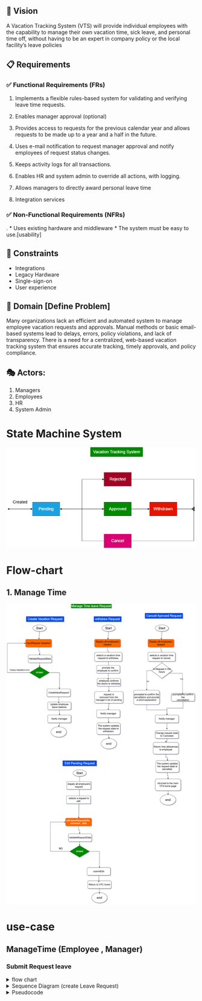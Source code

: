 

## 🎯 Vision
A Vacation Tracking System (VTS) will provide individual employees with the 
capability to manage their own vacation time, sick leave, and personal time off, 
without having to be an expert in company policy or the local facility’s leave 
policies

## 📋 Requirements
### ✅ Functional Requirements (FRs)
  
  1. Implements a flexible rules-based system for validating and verifying leave time requests.

  2. Enables manager approval (optional)

  3. Provides access to requests for the previous calendar year and allows requests to be made up to a year and a half in the future.
 
  4. Uses e-mail notification to request manager approval and notify employees of request status changes.

  5. Keeps activity logs for all transactions.
  
  6. Enables HR and system admin to override all actions, with logging.
  
  7. Allows managers to directly award personal leave time 
  8. Integration services 

### ✅ Non-Functional Requirements (NFRs)
  
  . * Uses existing hardware and middleware
    * The system must be easy to use.[usability]

  

## 🚧 Constraints

  * Integrations
  * Legacy Hardware 
  * Single-sign-on
  * User experience

## 📌 Domain [Define Problem]

 Many organizations lack an efficient and automated system to manage employee vacation requests and approvals. Manual methods or basic email-based systems lead to delays, errors, policy violations, and lack of transparency. There is a need for a centralized, web-based vacation tracking system that ensures accurate tracking, timely approvals, and policy compliance.

## 🎭 Actors:
 1. Managers
 2. Employees
 3. HR
 4. System Admin

# State Machine System
  ![Flow-chart](Flow-chart/StateMachine.drawio.png)

 
# Flow-chart
 ## 1. Manage Time
  ![Flow-chart](Flow-chart/Flow-chart-leaveManageTime.png)

# use-case 

 ## ManageTime (Employee , Manager)
 ### Submit Request leave
 <details>
 <summary>flow chart </summary>

   ![Flow-chart](Flow-chart/EmployeeAndManagerFlow.png)
</details>

<details>
 <summary>Sequence Diagram (create Leave Request)</summary>

![sequence-digrame](sequence-digrame/createLeaveRequest.png)
</details>

 <details>
  <summary>Pseudocode</summary>

   ## 🧑‍💼 EMPLOYEE SECTION

  ```
  function createLeaveRequest:
    employeeLogin()
    selectRequestCategory()
    requestData:=FillDate()
    submitLeaveRequest(requestDate)

  function submitLeaveRequest(request):
      if isValid(request):
          saveToDatabase(request)
          notifyManager(request)
      else:
          showError("Invalid request")
  ```
    ## 🧑‍💼 Manager SECTION
  ```
  function reviewManagerRequests:
  managerLogin()
  pendingRequests := fetchPendingRequests()
  for request in pendingRequests:
  displayRequestDetails(request)
  decision := getManagerDecision() // approve or reject
  processDecision(request, decision)

  function processDecision(request, decision):
  if decision == "approve":
  updateRequestStatus(request, "Approved")
  notifyEmployee(request, "Approved")
  
  else if decision == "reject":
  updateRequestStatus(request, "Rejected")
  notifyEmployee(request, "Rejected")
  else:
  showError("Invalid decision")
       

</details>



   ### b. sequence digrame (withdraw Pending Request)
   ![sequence-digrame](sequence-digrame/withdrawLeaveRequest.png)

   ### c. sequence digrame (cancel Aproved Request)
   ![sequence-digrame](sequence-digrame/cancelLeaveRequest.png)

   ### d. sequence digrame (edit Pending Request)
   ![sequence-digrame](sequence-digrame/editLeaveRequest.png)


 
